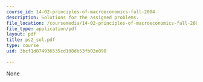 ```yaml
---
course_id: 14-02-principles-of-macroeconomics-fall-2004
description: Solutions for the assigned problems.
file_location: /coursemedia/14-02-principles-of-macroeconomics-fall-2004/3bcf1d874936535cd108db53fb02e090_ps2_sol.pdf
file_type: application/pdf
layout: pdf
title: ps2_sol.pdf
type: course
uid: 3bcf1d874936535cd108db53fb02e090

---
```

None